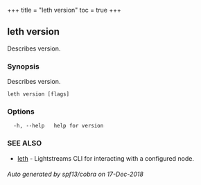 +++
title = "leth version"
toc = true
+++
## leth version

Describes version.

### Synopsis

Describes version.

```
leth version [flags]
```

### Options

```
  -h, --help   help for version
```

### SEE ALSO

* [leth](/04.cli-docs/leth/)	 - Lightstreams CLI for interacting with a configured node.

###### Auto generated by spf13/cobra on 17-Dec-2018
